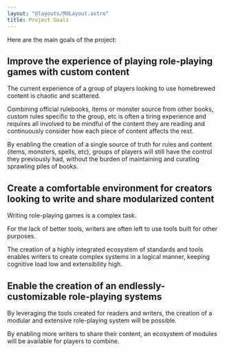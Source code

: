```yaml
---
layout: "@layouts/MdLayout.astro"
title: Project Goals
---
```


Here are the main goals of the project:

## Improve the experience of playing role-playing games with custom content

The current experience of a group of players looking to use homebrewed content is chaotic and scattered.

Combining official rulebooks, items or monster source from other books, custom rules specific to the group, etc is often a tiring experience and requires all involved to be mindful of the content they are reading and continuously consider how each piece of content affects the rest.

By enabling the creation of a single source of truth for rules and content (items, monsters, spells, etc), groups of players will still have the control they previously had, without the burden of maintaining and curating sprawling piles of books.

## Create a comfortable environment for creators looking to write and share modularized content

Writing role-playing games is a complex task.

For the lack of better tools, writers are often left to use tools built for other purposes.

The creation of a highly integrated ecosystem of standards and tools enables writers to create complex systems in a logical manner, keeping cognitive load low and extensibility high.

## Enable the creation of an endlessly-customizable role-playing systems

By leveraging the tools created for readers and writers, the creation of a modular and extensive role-playing system will be possible.

By enabling more writers to share their content, an ecosystem of modules will be available for players to combine.
